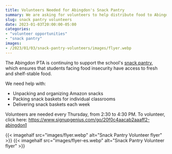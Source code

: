 ```yaml
--- 
title: Volunteers Needed for Abingdon's Snack Pantry
summary: We are asking for volunteers to help distribute food to Abingdon's classrooms.
slug: snack pantry volunteers
date: 2023-01-03T20:00:00-05:00
categories:
- "volunteer opportunities"
- "snack pantry"
images: 
- /2023/01/03/snack-pantry-volunteers/images/flyer.webp
---
```


The Abingdon PTA is continuing to support the school's [snack pantry](/pantry), which ensures that students facing food insecurity have access to fresh and shelf-stable food.

We need help with:

- Unpacking and organizing Amazon snacks
- Packing snack baskets for individual classrooms
- Delivering snack baskets each week

Volunteers are needed every Thursday, from 2:30 to 4:30 PM. To volunteer, click here: https://www.signupgenius.com/go/20f0c4aacab2aaaff2-abingdon1

{{< imagehalf src="images/flyer.webp" alt="Snack Pantry Volunteer flyer" >}}
{{< imagehalf src="images/flyer-es.webp" alt="Snack Pantry Volunteer flyer" >}}